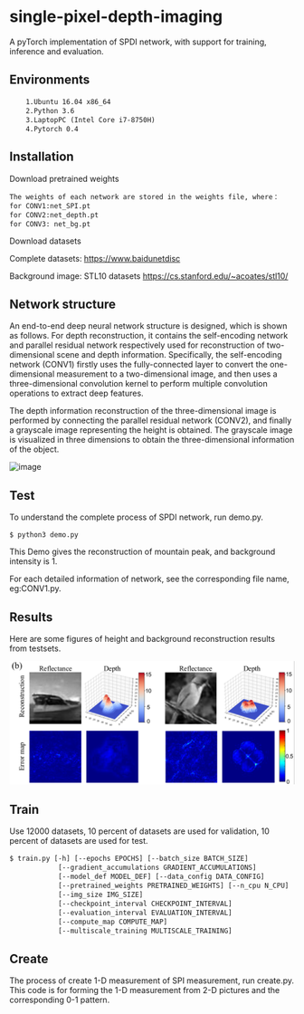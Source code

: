 # single-pixel-depth-imaging
A pyTorch implementation of SPDI network, with support for training, inference and evaluation.

## Environments

        1.Ubuntu 16.04 x86_64 
        2.Python 3.6 
        3.LaptopPC (Intel Core i7-8750H) 
        4.Pytorch 0.4 


## Installation
Download pretrained weights
    
    The weights of each network are stored in the weights file, where： 
    for CONV1:net_SPI.pt  
    for CONV2:net_depth.pt
    for CONV3: net_bg.pt 

Download datasets 
    
  Complete datasets: 
  https://www.baidunetdisc 
  
  Background image: STL10 datasets 
  https://cs.stanford.edu/~acoates/stl10/ 
  
## Network structure
An end-to-end deep neural network structure is designed, which is shown as follows. For depth reconstruction, it contains the self-encoding network and parallel residual network respectively used for reconstruction of two-dimensional scene and depth information. Specifically, the self-encoding network (CONV1) firstly uses the fully-connected layer to convert the one-dimensional measurement to a two-dimensional image, and then uses a three-dimensional convolution kernel to perform multiple convolution operations to extract deep features. <br>


The depth information reconstruction of the three-dimensional image is performed by connecting the parallel residual network (CONV2), and finally a grayscale image representing the height is obtained. The grayscale image is visualized in three dimensions to obtain the three-dimensional information of the object. <br>
    
 ![image](http://github.com/bianlab/single-pixel-depth-imaging/images/network.jpg)
  
## Test 
To understand the complete process of SPDI network, run demo.py. 
    
    $ python3 demo.py 
This Demo gives the reconstruction of mountain peak, and background intensity is 1. 

For each detailed information of network, see the corresponding file name, eg:CONV1.py.

## Results
Here are some figures of height and background reconstruction results from testsets.
    
   ![image](http://github.com/bianlab/single-pixel-depth-imaging/raw/master/images/simulation.png)

## Train
Use 12000 datasets, 10 percent of datasets are used for validation, 10 percent of datasets are used for test. 

    $ train.py [-h] [--epochs EPOCHS] [--batch_size BATCH_SIZE]
                [--gradient_accumulations GRADIENT_ACCUMULATIONS]
                [--model_def MODEL_DEF] [--data_config DATA_CONFIG]
                [--pretrained_weights PRETRAINED_WEIGHTS] [--n_cpu N_CPU]
                [--img_size IMG_SIZE]
                [--checkpoint_interval CHECKPOINT_INTERVAL]
                [--evaluation_interval EVALUATION_INTERVAL]
                [--compute_map COMPUTE_MAP]
                [--multiscale_training MULTISCALE_TRAINING]

## Create
The process of create 1-D measurement of SPI measurement, run create.py. This code is for forming the 1-D measurement from 2-D pictures and the corresponding 0-1 pattern. 
